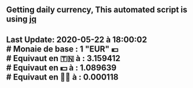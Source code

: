 ## Getting daily currency, This automated script is using [jq](https://stedolan.github.io/jq/)
## Last Update:  2020-05-22 à 18:00:02 </br># Monaie de base : 1 "EUR" 💶 </br> # Equivaut en 🇹🇳 à :  3.159412 </br> # Equivaut en 💵 à : 1.089639</br> # Equivaut en 🐱‍💻 à :  0.000118
